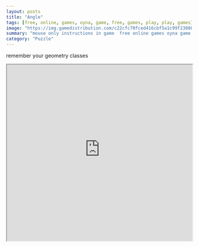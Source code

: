 ```yaml
---
layout: posts
title: "Angle"
tags: [free, online, games, oyna, game, free, games, play, play, games]
image: "https://img.gamedistribution.com/c22cfc70fced416cbf5a1c99f23808d1.jpg"
summary: "mouse only instructions in game  free online games oyna game free games play play games"
category: "Puzzle"
---
```


remember your geometry classes

<iframe width="100%" height="480px;" src="https://html5.gamedistribution.com/c22cfc70fced416cbf5a1c99f23808d1/"></iframe>